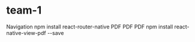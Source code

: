 # team-1

<!-- Navigation 
npm install --save react-navigation
npm install --save react-native-gesture-handler
npm install --save react-navigation-stack -->
Navigation
npm install react-router-native
PDF
PDF
PDF
npm install react-native-view-pdf --save
